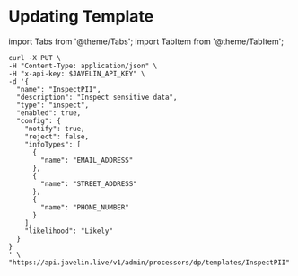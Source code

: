 # Updating Template

import Tabs from '@theme/Tabs';
import TabItem from '@theme/TabItem';

<Tabs>
<TabItem value="shell" label="curl">

```shell
curl -X PUT \
-H "Content-Type: application/json" \
-H "x-api-key: $JAVELIN_API_KEY" \
-d '{
  "name": "InspectPII",
  "description": "Inspect sensitive data",
  "type": "inspect",
  "enabled": true,
  "config": {
    "notify": true,
    "reject": false,
    "infoTypes": [
      {
        "name": "EMAIL_ADDRESS"
      },
      {
        "name": "STREET_ADDRESS"
      },
      {
        "name": "PHONE_NUMBER"
      }
    ],
    "likelihood": "Likely"
  }
}
' \
"https://api.javelin.live/v1/admin/processors/dp/templates/InspectPII"

```

</TabItem>

<!--

<TabItem value="py" label="Python">

```py
from javelin_sdk import (
    JavelinClient,
    Template
)

import os

# Retrieve environment variables
javelin_api_key = os.getenv('JAVELIN_API_KEY')

# create javelin client
client = JavelinClient(base_url="https://api.javelin.live",
                       javelin_api_key=javelin_api_key,
)

# get the provider (to see what we need to change)
template_name = "InspectPII"
template = client.get_template(template_name)

# make the necessary template changes

# update the template, for async use `await client.aupdate_template(template)`
client.update_template(template)

```

</TabItem>

-->

</Tabs>
